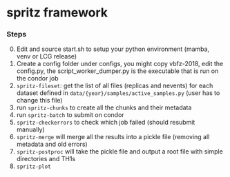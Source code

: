 # spritz framework


### Steps
0. Edit and source start.sh to setup your python environment (mamba, venv or LCG release)
1. Create a config folder under configs, you might copy vbfz-2018, edit the config.py, the script_worker_dumper.py is the executable that is run on the condor job
2. `spritz-fileset`: get the list of all files (replicas and nevents) for each dataset defined in `data/{year}/samples/active_samples.py` (user has to change this file)
3. run `spritz-chunks` to create all the chunks and their metadata
4. run `spritz-batch` to submit on condor
5. `spritz-checkerrors` to check which job failed (should resubmit manually)
6. `spritz-merge` will merge all the results into a pickle file (removing all metadata and old errors)
7. `spritz-postproc` will take the pickle file and output a root file with simple directories and TH1s 
8. `spritz-plot`

